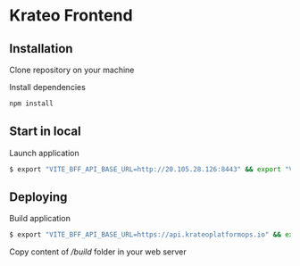 # Krateo Frontend

## Installation
Clone repository on your machine

Install dependencies
```sh
npm install
```

## Start in local
Launch application
```sh
$ export "VITE_BFF_API_BASE_URL=http://20.105.28.126:8443" && export "VITE_AUTHN_API_BASE_URL=http://51.138.231.131:8080" && npm run dev
```

## Deploying
Build application 
```sh
$ export "VITE_BFF_API_BASE_URL=https://api.krateoplatformops.io" && export "VITE_AUTHN_API_BASE_URL=https://api.krateoplatformops.io/authn" &&  npm run build
```

Copy content of _/build_ folder in your web server
